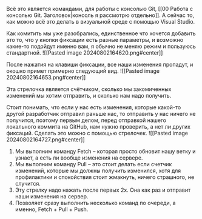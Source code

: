 Всё это является командами, для работы с консолью Git, [[00 Работа с консолью Git. Заголовок|консоль я рассмотрю отдельно]]. А сейчас то, как можно всё это делать в визуальной среде с помощью Visual Studio.

Как комитить мы уже разобрались, единственное что хочется добавить это то, что у кнопки фиксации есть разные параметры, и возможно какие-то подойдут именно вам, я обычно не меняю режим и пользуюсь стандартной.
![[Pasted image 20240802164620.png#center]]

После нажатия на клавиши фиксации, все наши изменения пропадут, и окошко примет примерно следующий вид.
![[Pasted image 20240802164653.png#center]]

Эта стрелочка является счётчиком, сколько мы закомиченных изменений мы хотим отправить, и сколько нам надо получить.

Стоит понимать, что если у нас есть изменения, которые какой-то другой разработчик отправил раньше нас, то отправить у нас ничего не получится, поэтому первым делом, перед отправкой нашего локального коммита на GitHub, нам нужно проверить, а нет ли других фиксаций. Сделать это можно с помощью стрелочек.
![[Pasted image 20240802164727.png#center]]

1) Мы выполним команду Fetch – которая просто обновит нашу ветку и узнает, а есть ли вообще изменения на сервере.
2) Мы выполним команду Pull – это стоит делать если счетчик изменений, которые мы должны получить изменился, хотя для профилактики и спокойствия стоит жмакнуть, ничего страшного, не случится.
3) Эту стрелку надо нажать после первых 2х. Она как раз и отправит наши изменения на сервер.
4) Позволяет сразу выполнить несколько команд по очереди, а именно, Fetch + Pull + Push.